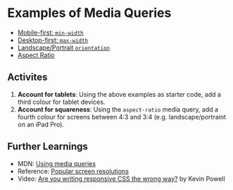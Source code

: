 # Examples of Media Queries
- [Mobile-first: `min-width`](min-width)
- [Desktop-first: `max-width`](max-width)
- [Landscape/Portrait `orientation`](orientation)
- [Aspect Ratio](aspect-ratio)

## Activites
1. **Account for tablets**: Using the above examples as starter code, add a third colour for tablet devices.
2. **Account for squareness**: Using the `aspect-ratio` media query, add a fourth colour for screens between 4:3 and 3:4 (e.g. landscape/portraint on an iPad Pro).

## Further Learnings
- MDN: [Using media queries](https://developer.mozilla.org/en-US/docs/Web/CSS/Media_Queries/Using_media_queries)
- Reference: [Popular screen resolutions](https://mediag.com/blog/popular-screen-resolutions-designing-for-all/)
- Video: [Are you writing responsive CSS the wrong way?](https://youtu.be/0ohtVzCSHqs) by Kevin Powell
